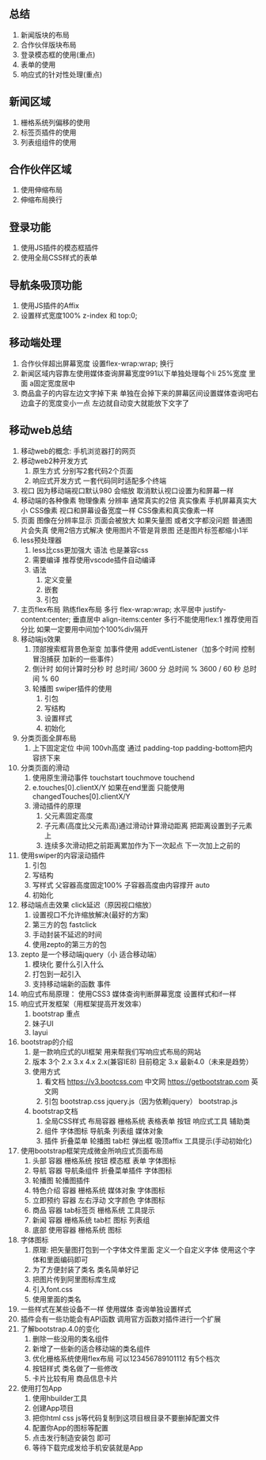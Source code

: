 ## 总结
1. 新闻版块的布局
2. 合作伙伴版块布局
3. 登录模态框的使用(重点)
4. 表单的使用
5. 响应式的针对性处理(重点)

## 新闻区域

  1. 栅格系统列偏移的使用
  2. 标签页插件的使用
  3. 列表组组件的使用

## 合作伙伴区域

  1. 使用伸缩布局
  2. 伸缩布局换行

## 登录功能

  1. 使用JS插件的模态框插件
  2. 使用全局CSS样式的表单

## 导航条吸顶功能

  1. 使用JS插件的Affix
  2. 设置样式宽度100%  z-index 和 top:0;

## 移动端处理

  1. 合作伙伴超出屏幕宽度 设置flex-wrap:wrap; 换行
  2. 新闻区域内容靠左使用媒体查询屏幕宽度991以下单独处理每个li 25%宽度 里面 a固定宽度居中
  3. 商品盒子的内容左边文字掉下来 单独在会掉下来的屏幕区间设置媒体查询吧右边盒子的宽度变小一点 左边就自动变大就能放下文字了

## 移动web总结
  1. 移动web的概念: 手机浏览器打的网页
  2. 移动web2种开发方式
      1. 原生方式 分别写2套代码2个页面
      2. 响应式开发方式 一套代码同时适配多个终端
  3. 视口
      <meta name="viewport" content="width=device-width, user-scalable=no, initial-scale=1.0, maximum-scale=1.0, minimum-scale=1.0">
      因为移动端视口默认980 会缩放 取消默认视口设置为和屏幕一样
  4. 移动端的各种像素
      物理像素 分辨率 通常真实的2倍
      真实像素 手机屏幕真实大小
      CSS像素  视口和屏幕设备宽度一样 CSS像素和真实像素一样
  5. 页面 图像在分辨率显示 页面会被放大 如果矢量图 或者文字都没问题 普通图片会失真 使用2倍方式解决
      使用图片不管是背景图 还是图片标签都缩小1半
  6. less预处理器
      1. less比css更加强大 语法 也是兼容css
      2. 需要编译 推荐使用vscode插件自动编译
      3. 语法
          1. 定义变量
          2. 嵌套
          3. 引包
  6. 主页flex布局 熟练flex布局
      多行 flex-wrap:wrap;
      水平居中 justify-content:center;
      垂直居中 align-items:center
      多行不能使用flex:1 推荐使用百分比
      如果一定要用中间加个100%div隔开
  7. 移动端js效果 
      1. 顶部搜索框背景色渐变  加事件使用 addEventListener（加多个时间 控制冒泡捕获 加新的一些事件）
      2. 倒计时 如何计算时分秒  时 总时间/ 3600 分  总时间 % 3600 / 60 秒 总时间 % 60
      3. 轮播图 swiper插件的使用
          1. 引包
          2. 写结构
          3. 设置样式
          4. 初始化
  8. 分类页面全屏布局
      1. 上下固定定位 中间 100vh高度 通过 padding-top padding-bottom把内容挤下来
  9. 分类页面的滑动
      1. 使用原生滑动事件  touchstart touchmove touchend
      2. e.touches[0].clientX/Y 如果在end里面 只能使用 changedTouches[0].clientX/Y 
      3. 滑动插件的原理
          1. 父元素固定高度
          2. 子元素(高度比父元素高)通过滑动计算滑动距离 把距离设置到子元素上
          3. 连续多次滑动把之前距离累加作为下一次起点 下一次加上之前的
  10. 使用swiper的内容滚动插件
      1. 引包
      2. 写结构
      3. 写样式 父容器高度固定100% 子容器高度由内容撑开 auto
      4. 初始化
  11. 移动端点击效果 click延迟（原因视口缩放）
      1. 设置视口不允许缩放解决(最好的方案)
      2. 第三方的包 fastclick
      3. 手动封装不延迟的时间
      4. 使用zepto的第三方的包
  12. zepto 是一个移动端jquery（小 适合移动端）
      1. 模块化 要什么引入什么
      2. 打包到一起引入
      3. 支持移动端新的函数 事件
  13. 响应式布局原理： 使用CSS3 媒体查询判断屏幕宽度 设置样式和if一样
  14. 响应式开发框架（用框架提高开发效率）
      1. bootstrap 重点
      2. 妹子UI
      3. layui
  15. bootstrap的介绍
      1. 是一款响应式的UI框架 用来帮我们写响应式布局的网站
      2. 版本 3个 2.x 3.x 4.x 2.x(兼容IE8) 目前稳定 3.x  最新4.0（未来是趋势）
      3. 使用方式
          1. 看文档 https://v3.bootcss.com 中文网   https://getbootstrap.com 英文网
          2. 引包 
              bootstrap.css
              jquery.js（因为依赖jquery）
              bootstrap.js
      4. bootstrap文档
          1. 全局CSS样式
              布局容器
              栅格系统
              表格表单
              按钮
              响应式工具 
              辅助类
          2. 组件
              字体图标
              导航条
              列表组
              媒体对象
          3. 插件
              折叠菜单
              轮播图
              tab栏
              弹出框
              吸顶affix
              工具提示(手动初始化)
  16. 使用bootstrap框架完成微金所响应式页面布局
      1. 头部 容器 栅格系统 按钮 模态框 表单 字体图标
      2. 导航 容器 导航条组件 折叠菜单插件 字体图标
      3. 轮播图 轮播图插件
      4. 特色介绍 容器 栅格系统 媒体对象 字体图标
      5. 立即预约 容器 左右浮动 文字颜色 字体图标
      6. 商品 容器 tab标签页 栅格系统 工具提示
      7. 新闻 容器 栅格系统 tab栏 图标 列表组
      8. 底部 使用容器 栅格系统 图标
  17. 字体图标
      1. 原理: 把矢量图打包到一个字体文件里面  定义一个自定义字体 使用这个字体和里面编码即可
      2. 为了方便封装了类名 类名简单好记
      3. 把图片传到阿里图标库生成
      4. 引入font.css
      5. 使用里面的类名
  18. 一些样式在某些设备不一样 使用媒体 查询单独设置样式
  19. 插件会有一些功能会有API函数 调用官方函数对插件进行一个扩展
  20. 了解bootstrap.4.0的变化
      1. 删除一些没用的类名组件 
      2. 新增了一些新的适合移动端的类名组件
      3. 优化栅格系统使用flex布局 可以123456789101112  有5个档次
      4. 按钮样式 类名做了一些修改
      5. 卡片比较有用 商品信息卡片
  21. 使用打包App
      1. 使用hbuilder工具 
      2. 创建App项目 
      3. 把你html css js等代码复制到这项目根目录不要删掉配置文件
      4. 配置你App的图标等配置
      5. 点击发行制造安装包 即可
      6. 等待下载完成发给手机安装就是App

